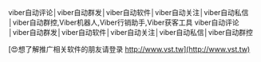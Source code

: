 viber自动评论│viber自动群发│viber自动软件│viber自动关注│viber自动私信│viber自动群控,Viber机器人,Viber行销助手,Viber获客工具
viber自动评论│viber自动群发│viber自动软件│viber自动关注│viber自动私信│viber自动群控

[😍想了解推广相关软件的朋友请登录 http://www.vst.tw](http://www.vst.tw)



